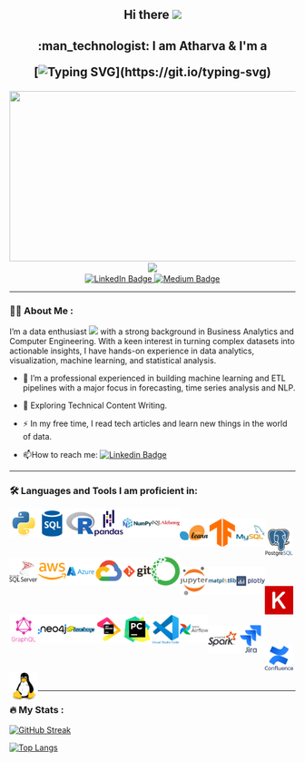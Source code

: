 <h2 align='center'>Hi there <img src="https://media.giphy.com/media/hvRJCLFzcasrR4ia7z/giphy.gif" width="30px"/></h2>

<h2 align='center'>:man_technologist: I am Atharva & I'm a 

[![Typing SVG](https://readme-typing-svg.demolab.com?font=Fira+Code&weight=200&size=16&pause=1000&color=FFFFFF&random=false&width=435&lines=Data+Scientist.;Data+Engineer.;Data+Analyst.;Machine+Learning+Engineer.)](https://git.io/typing-svg)
</h2> 

<div align="center">
  <img src="https://media.giphy.com/media/dWesBcTLavkZuG35MI/giphy.gif" width="600" height="300"/>
</div>

<div id="header" align="center">
  <img src="https://media.giphy.com/media/M9gbBd9nbDrOTu1Mqx/giphy.gif" width="100"/>
<!--   <img class="me" src="http://gravatar.com/avatar/25b1fc64ba12614875c1e467d7e4c86e?s=512" alt="" /> -->
</div>

<div id="badges" align='center'>
  <a href="https://www.linkedin.com/in/attharvaj3147/">
    <img src="https://img.shields.io/badge/LinkedIn-blue?style=for-the-badge&logo=linkedin&logoColor=white" alt="LinkedIn Badge"/>
  </a>
  <a href="https://athex25.medium.com/">
    <img src="https://img.shields.io/badge/Medium-black?style=for-the-badge&logo=medium&logoColor=white" alt="Medium Badge"/>
  </a>
</div>


---

### :man_technologist: About Me :
I’m a data enthusiast <img src="https://media.giphy.com/media/WUlplcMpOCEmTGBtBW/giphy.gif" width="30"> with a strong background in Business Analytics and Computer Engineering. With a keen interest in turning complex datasets into actionable insights, I have hands-on experience in data analytics, visualization, machine learning, and statistical analysis.
- :telescope: I’m a professional experienced in building machine learning and ETL pipelines with a major focus in forecasting, time series analysis and NLP.

- :seedling: Exploring Technical Content Writing.

- :zap: In my free time, I read tech articles and learn new things in the world of data.

- :mailbox:How to reach me: [![Linkedin Badge](https://img.shields.io/badge/-kakbar-blue?style=flat&logo=Linkedin&logoColor=white)](https://www.linkedin.com/in/attharvaj3147/)

---

### :hammer_and_wrench: Languages and Tools I am proficient in:
<div>
  <img src="https://github.com/devicons/devicon/blob/master/icons/python/python-original.svg" title="Python" alt="Python" width="50" height="50" style="float:left; margin-right: 40;"/>&nbsp;&nbsp;&nbsp;&nbsp;&nbsp;&nbsp;
  <img src="https://github.com/devicons/devicon/blob/master/icons/azuresqldatabase/azuresqldatabase-plain.svg" title="SQL" alt="SQL" width="50" height="50" style="float:left; margin-right: 40;"/>&nbsp;&nbsp;&nbsp;&nbsp;&nbsp;&nbsp;
  <img src="https://github.com/devicons/devicon/blob/master/icons/r/r-original.svg" title="R" alt="R" width="50" height="50" style="float:left; margin-right: 40;"/>&nbsp;&nbsp;&nbsp;&nbsp;&nbsp;&nbsp;
  <img src="https://github.com/devicons/devicon/blob/master/icons/pandas/pandas-original-wordmark.svg" title="pandas" alt="pandas" width="50" height="50" style="float:left; margin-right: 40;"/>&nbsp;&nbsp;&nbsp;&nbsp;&nbsp;&nbsp;
  <img src="https://github.com/devicons/devicon/blob/master/icons/numpy/numpy-original-wordmark.svg" title="numpy" alt="Numpy" width="50" height="50" style="float:left; margin-right: 40;"/>&nbsp;&nbsp;&nbsp;&nbsp;&nbsp;&nbsp;
  <img src="https://github.com/devicons/devicon/blob/master/icons/sqlalchemy/sqlalchemy-original-wordmark.svg" title="sqlalchemy" alt="sqlalchemy" width="50" height="50" style="float:left; margin-right: 40;"/>&nbsp;&nbsp;&nbsp;&nbsp;&nbsp;&nbsp;
  <img src="https://github.com/devicons/devicon/blob/master/icons/scikitlearn/scikitlearn-original.svg" title="sklearn" alt="sklearn" width="50" height="50" style="float:left; margin-right: 40;"/>&nbsp;&nbsp;&nbsp;&nbsp;&nbsp;&nbsp;
  <img src="https://github.com/devicons/devicon/blob/master/icons/tensorflow/tensorflow-original.svg" title="tensorflow" alt="tensorflow" width="50" height="50" style="float:left; margin-right: 40;"/>&nbsp;&nbsp;&nbsp;&nbsp;&nbsp;&nbsp;
  <img src="https://github.com/devicons/devicon/blob/master/icons/mysql/mysql-original-wordmark.svg" title="MySQL"  alt="MySQL" width="50" height="50" style="float:left; margin-right: 40;"/>&nbsp;&nbsp;&nbsp;&nbsp;&nbsp;&nbsp;
  <img src="https://github.com/devicons/devicon/blob/master/icons/postgresql/postgresql-original-wordmark.svg" title="PostgreSQL"  alt="PostgreSQL" width="50" height="50" style="float:left; margin-right: 40;"/>&nbsp;&nbsp;&nbsp;&nbsp;&nbsp;&nbsp;
  <img src="https://github.com/devicons/devicon/blob/master/icons/microsoftsqlserver/microsoftsqlserver-original-wordmark.svg" title="Microsoft SQL Server"  alt="Microsoft SQL Server" width="50" height="50" style="float:left; margin-right: 40;"/>&nbsp;&nbsp;&nbsp;&nbsp;&nbsp;&nbsp;
  <img src="https://github.com/devicons/devicon/blob/master/icons/amazonwebservices/amazonwebservices-plain-wordmark.svg" title="AWS" alt="AWS" width="50" height="50" style="float:left; margin-right: 40;"/>&nbsp;&nbsp;&nbsp;&nbsp;&nbsp;&nbsp;
  <img src="https://github.com/devicons/devicon/blob/master/icons/azure/azure-original-wordmark.svg" title="Azure" alt="Azure" width="50" height="50" style="float:left; margin-right: 40;"/>&nbsp;&nbsp;&nbsp;&nbsp;&nbsp;&nbsp;
  <img src="https://github.com/devicons/devicon/blob/master/icons/googlecloud/googlecloud-original.svg" title="Google Cloud Platform" alt="Google Cloud Platform" width="50" height="50" style="float:left; margin-right: 40;"/>&nbsp;&nbsp;&nbsp;&nbsp;&nbsp;&nbsp;
  <img src="https://github.com/devicons/devicon/blob/master/icons/git/git-original-wordmark.svg" title="Git" **alt="Git" width="50" height="50" style="float:left; margin-right: 40;"/>&nbsp;&nbsp;&nbsp;&nbsp;&nbsp;&nbsp;
  <img src="https://github.com/devicons/devicon/blob/master/icons/anaconda/anaconda-original.svg" title="Anaconda" **alt="Anaconda" width="50" height="50" style="float:left; margin-right: 40;"/>&nbsp;&nbsp;&nbsp;&nbsp;&nbsp;&nbsp;
  <img src="https://github.com/devicons/devicon/blob/master/icons/jupyter/jupyter-original-wordmark.svg" title="Jupyter" **alt="Jupyter" width="50" height="50" style="float:left; margin-right: 40;"/>&nbsp;&nbsp;&nbsp;&nbsp;&nbsp;&nbsp;
  <img src="https://github.com/devicons/devicon/blob/master/icons/matplotlib/matplotlib-original-wordmark.svg" title="Matplotlib" **alt="Matplotlib" width="50" height="50" style="float:left; margin-right: 40;"/>&nbsp;&nbsp;&nbsp;&nbsp;&nbsp;&nbsp;
  <img src="https://github.com/devicons/devicon/blob/master/icons/plotly/plotly-original-wordmark.svg" title="plotly" **alt="plotly" width="50" height="50" style="float:left; margin-right: 40;"/>&nbsp;&nbsp;&nbsp;&nbsp;&nbsp;&nbsp;
  <img src="https://github.com/devicons/devicon/blob/master/icons/keras/keras-original.svg" title="keras" **alt="keras" width="50" height="50" style="float:left; margin-right: 40;"/>&nbsp;&nbsp;&nbsp;&nbsp;&nbsp;&nbsp;
  <img src="https://github.com/devicons/devicon/blob/master/icons/graphql/graphql-plain-wordmark.svg" title="graphql" **alt="graphql" width="50" height="50" style="float:left; margin-right: 40;"/>&nbsp;&nbsp;&nbsp;&nbsp;&nbsp;&nbsp;
  <img src="https://github.com/devicons/devicon/blob/master/icons/neo4j/neo4j-original-wordmark.svg" title="Neo4j" **alt="Neo4j" width="50" height="50" style="float:left; margin-right: 40;"/>&nbsp;&nbsp;&nbsp;&nbsp;&nbsp;&nbsp;
  <img src="https://github.com/devicons/devicon/blob/master/icons/hadoop/hadoop-original-wordmark.svg" title="hadoop" **alt="hadoop" width="50" height="50" style="float:left; margin-right: 40;"/>&nbsp;&nbsp;&nbsp;&nbsp;&nbsp;&nbsp;
  <img src="https://github.com/devicons/devicon/blob/master/icons/jetbrains/jetbrains-original.svg" title="Jetbrains" **alt="Jetbrains" width="50" height="50" style="float:left; margin-right: 40;"/>&nbsp;&nbsp;&nbsp;&nbsp;&nbsp;&nbsp;
  <img src="https://github.com/devicons/devicon/blob/master/icons/pycharm/pycharm-original.svg" title="PyCharm" **alt="PyCharm" width="50" height="50" style="float:left; margin-right: 40;"/>&nbsp;&nbsp;&nbsp;&nbsp;&nbsp;&nbsp;
  <img src="https://github.com/devicons/devicon/blob/master/icons/vscode/vscode-original-wordmark.svg" title="vscode" **alt="vscode" width="50" height="50" style="float:left; margin-right: 40;"/>&nbsp;&nbsp;&nbsp;&nbsp;&nbsp;&nbsp;
  <img src="https://github.com/devicons/devicon/blob/master/icons/apacheairflow/apacheairflow-original-wordmark.svg" title="Airflow" **alt="Airflow" width="50" height="50" style="float:left; margin-right: 40;"/>&nbsp;&nbsp;&nbsp;&nbsp;&nbsp;&nbsp;
  <img src="https://github.com/devicons/devicon/blob/master/icons/apachespark/apachespark-original-wordmark.svg" title="Spark" **alt="Spark" width="50" height="50" style="float:left; margin-right: 40;"/>&nbsp;&nbsp;&nbsp;&nbsp;&nbsp;&nbsp;
  <img src="https://github.com/devicons/devicon/blob/master/icons/jira/jira-original-wordmark.svg" title="jira" **alt="jira" width="50" height="50" style="float:left; margin-right: 40;"/>&nbsp;&nbsp;&nbsp;&nbsp;&nbsp;&nbsp;
  <img src="https://github.com/devicons/devicon/blob/master/icons/confluence/confluence-original-wordmark.svg" title="confluence" **alt="confluence" width="50" height="50" style="float:left; margin-right: 40;"/>&nbsp;&nbsp;&nbsp;&nbsp;&nbsp;&nbsp;
  <img src="https://github.com/devicons/devicon/blob/master/icons/linux/linux-original.svg" title="linux" **alt="linux" width="50" height="50" style="float:left; margin-right: 40;"/>&nbsp;&nbsp;&nbsp;&nbsp;&nbsp;&nbsp;
</div>

---

### :fire: My Stats :
[![GitHub Streak](http://github-readme-streak-stats.herokuapp.com?user=attharva-j&theme=dark&background=000000)](https://git.io/streak-stats)

[![Top Langs](https://github-readme-stats.vercel.app/api/top-langs/?username=attharva-j&layout=compact&theme=vision-friendly-dark)](https://github.com/anuraghazra/github-readme-stats)




<!--
**attharva-j/attharva-j** is a ✨ _special_ ✨ repository because its `README.md` (this file) appears on your GitHub profile. -->

<!-- Here are some ideas to get you started:

- 🔭 I’m currently working on ...
- 🌱 I’m currently learning ...
- 👯 I’m looking to collaborate on ...
- 🤔 I’m looking for help with ...
- 💬 Ask me about ...
- 📫 How to reach me: ...
- 😄 Pronouns: ...
- ⚡ Fun fact: ...
- -->
